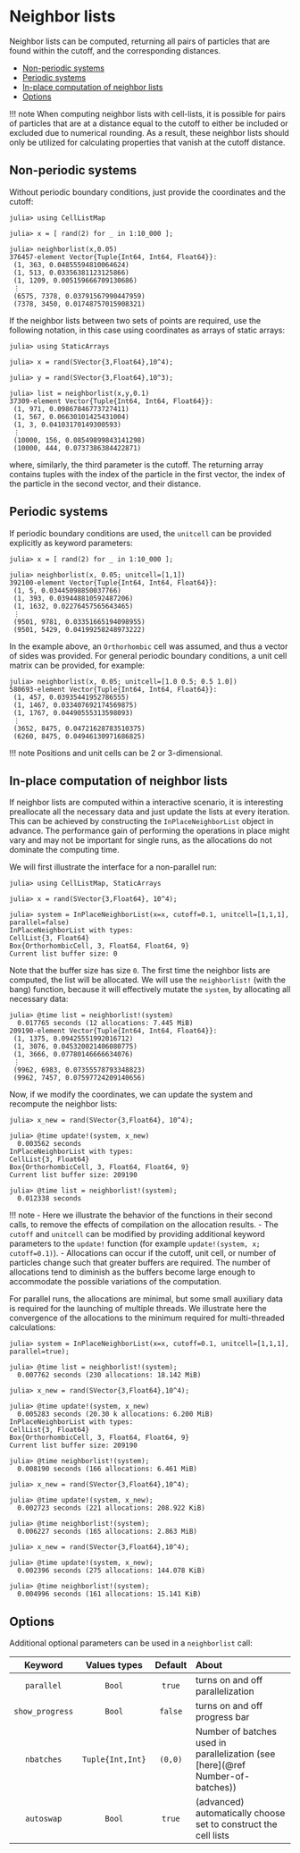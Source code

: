 # Neighbor lists

Neighbor lists can be computed, returning all pairs of particles that are found within the cutoff,
and the corresponding distances.  

- [Non-periodic systems](@ref)
- [Periodic systems](@ref)
- [In-place computation of neighbor lists](@ref)
- [Options](@ref)

!!! note
    When computing neighbor lists with cell-lists, it is possible for pairs of particles that are at a distance equal to the cutoff to either be included or excluded due to numerical rounding. As a result, these neighbor lists should only be utilized for calculating properties that vanish at the cutoff distance.
    
## Non-periodic systems

Without periodic boundary conditions, just provide the coordinates and the cutoff:

```julia-repl
julia> using CellListMap

julia> x = [ rand(2) for _ in 1:10_000 ];

julia> neighborlist(x,0.05)
376457-element Vector{Tuple{Int64, Int64, Float64}}:
 (1, 363, 0.04855594810064624)
 (1, 513, 0.03356381123125866)
 (1, 1209, 0.005159666709130686)
 ⋮
 (6575, 7378, 0.03791567990447959)
 (7378, 3450, 0.01748757015908321)
```

If the neighbor lists between two sets of points are required, use the following notation, 
in this case using coordinates as arrays of static arrays:
```julia-repl
julia> using StaticArrays

julia> x = rand(SVector{3,Float64},10^4);

julia> y = rand(SVector{3,Float64},10^3);

julia> list = neighborlist(x,y,0.1)
37309-element Vector{Tuple{Int64, Int64, Float64}}:
 (1, 971, 0.09867846773727411)
 (1, 567, 0.06630101425431004)
 (1, 3, 0.04103170149300593)
 ⋮
 (10000, 156, 0.08549899843141298)
 (10000, 444, 0.0737386384422871)
```

where, similarly, the third parameter is the cutoff.
The returning array contains tuples with the index of the particle in the first vector, the index of the particle in the second vector, and their distance.

## Periodic systems

If periodic boundary conditions are used, the `unitcell` can be provided explicitly as keyword parameters:

```julia-repl
julia> x = [ rand(2) for _ in 1:10_000 ]; 

julia> neighborlist(x, 0.05; unitcell=[1,1])
392100-element Vector{Tuple{Int64, Int64, Float64}}:
 (1, 5, 0.03445098850037766)
 (1, 393, 0.039448810592487206)
 (1, 1632, 0.02276457565643465)
 ⋮
 (9501, 9781, 0.03351665194098955)
 (9501, 5429, 0.04199258248973222)
```

In the example above, an `Orthorhombic` cell was assumed, and thus a vector of sides was provided. For general
periodic boundary conditions, a unit cell matrix can be provided, for example:

```julia-repl
julia> neighborlist(x, 0.05; unitcell=[1.0 0.5; 0.5 1.0])
580693-element Vector{Tuple{Int64, Int64, Float64}}:
 (1, 457, 0.03935441952786555)
 (1, 1467, 0.033407692174569875)
 (1, 1767, 0.04490555313598093)
 ⋮
 (3652, 8475, 0.04721628783510375)
 (6260, 8475, 0.04946130971686825)
```

!!! note
    Positions and unit cells can be 2 or 3-dimensional.

## In-place computation of neighbor lists

If neighbor lists are computed within a interactive scenario, it is interesting preallocate all the necessary
data and just update the lists at every iteration. This can be achieved by constructing the `InPlaceNeighborList` 
object in advance. The performance gain of performing the operations in place might vary and may not be 
important for single runs, as the allocations do not dominate the computing time. 

We will first illustrate the interface for a non-parallel run:
```julia-repl
julia> using CellListMap, StaticArrays

julia> x = rand(SVector{3,Float64}, 10^4);

julia> system = InPlaceNeighborList(x=x, cutoff=0.1, unitcell=[1,1,1], parallel=false)
InPlaceNeighborList with types: 
CellList{3, Float64}
Box{OrthorhombicCell, 3, Float64, Float64, 9}
Current list buffer size: 0
```

Note that the buffer size has size `0`. The first time the neighbor lists are computed, the list will
be allocated. We will use the `neighborlist!` (with the bang) function, because it will effectively 
mutate the `system`, by allocating all necessary data:

```julia-repl
julia> @time list = neighborlist!(system)
  0.017765 seconds (12 allocations: 7.445 MiB)
209190-element Vector{Tuple{Int64, Int64, Float64}}:
 (1, 1375, 0.09425551992016712)
 (1, 3076, 0.045320021406080775)
 (1, 3666, 0.07780146666634076)
 ⋮
 (9962, 6983, 0.07355578793348823)
 (9962, 7457, 0.07597724209140656)
```

Now, if we modify the coordinates, we can update the system and recompute the neighbor lists:
```julia-repl
julia> x_new = rand(SVector{3,Float64}, 10^4);

julia> @time update!(system, x_new)
  0.003562 seconds
InPlaceNeighborList with types: 
CellList{3, Float64}
Box{OrthorhombicCell, 3, Float64, Float64, 9}
Current list buffer size: 209190

julia> @time list = neighborlist!(system);
  0.012338 seconds
```

!!! note
    - Here we illustrate the behavior of the functions in their second calls, to remove the 
      effects of compilation on the allocation results.
    - The `cutoff` and `unitcell`  can be modified by providing additional keyword parameters
      to the `update!` function (for example `update!(system, x; cutoff=0.1)`).
    - Allocations can occur if the cutoff, unit cell, or number of particles change such
      that greater buffers are required. The number of allocations tend to diminish as 
      the buffers become large enough to accommodate the possible variations of the computation.

For parallel runs, the allocations are minimal, but some small auxiliary data is required for the
launching of multiple threads. We illustrate here the convergence of the allocations to the 
minimum required for multi-threaded calculations:

```julia-repl
julia> system = InPlaceNeighborList(x=x, cutoff=0.1, unitcell=[1,1,1], parallel=true);

julia> @time list = neighborlist!(system);
  0.007762 seconds (230 allocations: 18.142 MiB)

julia> x_new = rand(SVector{3,Float64},10^4);

julia> @time update!(system, x_new)
  0.005283 seconds (20.30 k allocations: 6.200 MiB)
InPlaceNeighborList with types: 
CellList{3, Float64}
Box{OrthorhombicCell, 3, Float64, Float64, 9}
Current list buffer size: 209190

julia> @time neighborlist!(system);
  0.008190 seconds (166 allocations: 6.461 MiB)

julia> x_new = rand(SVector{3,Float64},10^4);

julia> @time update!(system, x_new);
  0.002723 seconds (221 allocations: 208.922 KiB)

julia> @time neighborlist!(system);
  0.006227 seconds (165 allocations: 2.863 MiB)

julia> x_new = rand(SVector{3,Float64},10^4);

julia> @time update!(system, x_new);
  0.002396 seconds (275 allocations: 144.078 KiB)

julia> @time neighborlist!(system);
  0.004996 seconds (161 allocations: 15.141 KiB)
```

## Options

Additional optional parameters can be used in a `neighborlist` call:

| Keyword |  Values types | Default | About |
|:-------:|:-------:|:-------:|:------|
| `parallel` | `Bool`  | `true` | turns on and off parallelization |
| `show_progress` | `Bool` | `false` |  turns on and off progress bar | 
| `nbatches` | `Tuple{Int,Int}` | `(0,0)` |  Number of batches used in parallelization (see [here](@ref Number-of-batches)) | 
| `autoswap` | `Bool` | `true` |  (advanced) automatically choose set to construct the cell lists |




